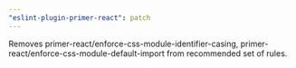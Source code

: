 ```yaml
---
"eslint-plugin-primer-react": patch
---
```


Removes primer-react/enforce-css-module-identifier-casing, primer-react/enforce-css-module-default-import from recommended set of rules.
